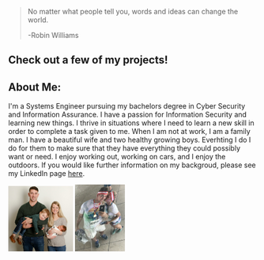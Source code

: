 >No matter what people tell you, words 
>and ideas can change the world.
>
>-Robin Williams

## Check out a few of my projects!
## About Me:
I'm a Systems Engineer pursuing my bachelors degree in Cyber Security and Information Assurance. I have a passion for Information Security and learning new things. I thrive in situations where I need to learn a new skill in order to complete a task given to me. When I am not at work, I am a family man. I have a beautiful wife and two healthy growing boys. Everhting I do I do for them to make sure that they have everything they could possibly want or need. I enjoy working out, working on cars, and I enjoy the outdoors. 
If you would like further information on my backgroud, please see my LinkedIn page [here](https://www.linkedin.com/in/forest-nett-a8b839151/). 

<p float="middle">
    <img src="/images/Family.jpg" width="26%" title="My family" />
    <img src="/images/ColorRun.JPG" width="20%" title="ColorRun" />
</p>

